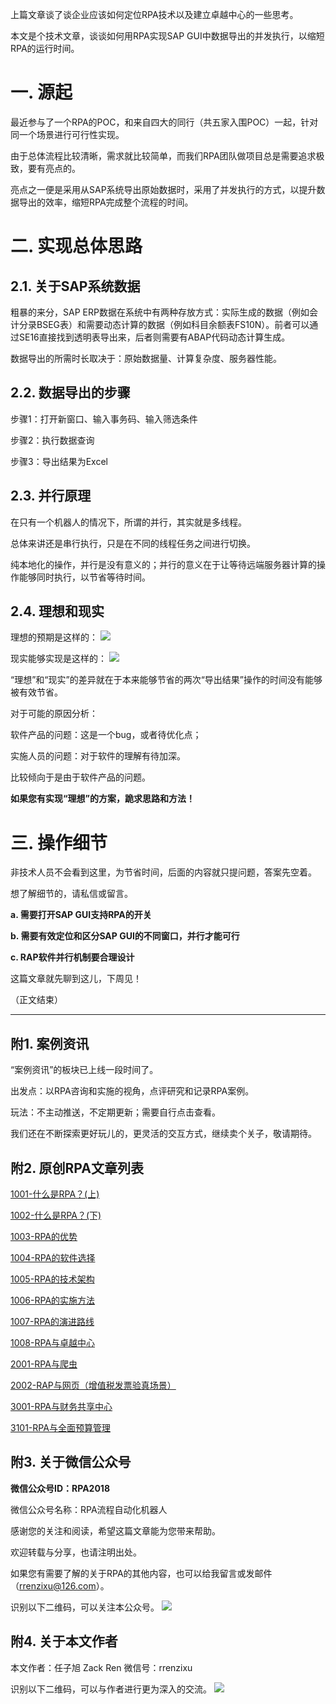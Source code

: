 上篇文章谈了谈企业应该如何定位RPA技术以及建立卓越中心的一些思考。

本文是个技术文章，谈谈如何用RPA实现SAP GUI中数据导出的并发执行，以缩短RPA的运行时间。

# 一. 源起

最近参与了一个RPA的POC，和来自四大的同行（共五家入围POC）一起，针对同一个场景进行可行性实现。

由于总体流程比较清晰，需求就比较简单，而我们RPA团队做项目总是需要追求极致，要有亮点的。

亮点之一便是采用从SAP系统导出原始数据时，采用了并发执行的方式，以提升数据导出的效率，缩短RPA完成整个流程的时间。

# 二. 实现总体思路
## 2.1. 关于SAP系统数据
粗暴的来分，SAP ERP数据在系统中有两种存放方式：实际生成的数据（例如会计分录BSEG表）和需要动态计算的数据（例如科目余额表FS10N）。前者可以通过SE16直接找到透明表导出来，后者则需要有ABAP代码动态计算生成。

数据导出的所需时长取决于：原始数据量、计算复杂度、服务器性能。

## 2.2. 数据导出的步骤
步骤1：打开新窗口、输入事务码、输入筛选条件

步骤2：执行数据查询

步骤3：导出结果为Excel

## 2.3. 并行原理
在只有一个机器人的情况下，所谓的并行，其实就是多线程。

总体来讲还是串行执行，只是在不同的线程任务之间进行切换。

纯本地化的操作，并行是没有意义的；并行的意义在于让等待远端服务器计算的操作能够同时执行，以节省等待时间。

## 2.4. 理想和现实
理想的预期是这样的：
![](https://github.com/rrenzixu/RPA/raw/master/%E5%9B%BE%E7%89%87%E5%BA%93/4001-02.jpg)

现实能够实现是这样的：
![](https://github.com/rrenzixu/RPA/raw/master/%E5%9B%BE%E7%89%87%E5%BA%93/4001-03.jpg)

“理想”和“现实”的差异就在于本来能够节省的两次“导出结果”操作的时间没有能够被有效节省。

对于可能的原因分析：

软件产品的问题：这是一个bug，或者待优化点；

实施人员的问题：对于软件的理解有待加深。

比较倾向于是由于软件产品的问题。

**如果您有实现“理想”的方案，跪求思路和方法！**

# 三. 操作细节
非技术人员不会看到这里，为节省时间，后面的内容就只提问题，答案先空着。

想了解细节的，请私信或留言。

**a. 需要打开SAP GUI支持RPA的开关**

**b. 需要有效定位和区分SAP GUI的不同窗口，并行才能可行**

**c. RAP软件并行机制要合理设计**



这篇文章就先聊到这儿，下周见！

（正文结束） 

----------


## 附1. 案例资讯

 “案例资讯”的板块已上线一段时间了。

出发点：以RPA咨询和实施的视角，点评研究和记录RPA案例。

玩法：不主动推送，不定期更新；需要自行点击查看。

我们还在不断探索更好玩儿的，更灵活的交互方式，继续卖个关子，敬请期待。


## 附2. 原创RPA文章列表

[1001-什么是RPA？(上)](http://mp.weixin.qq.com/s?__biz=MzU3MDM0Mjg3OA==&mid=2247483663&idx=1&sn=6bc97a8abefc71aab1ef4da65823536e&chksm=fcf1adbecb8624a834b7411eeb7d346fa3349f23b6c63902ed8c499325646a15a3c2131d9b78&scene=21#wechat_redirect)

[1002-什么是RPA？(下)](http://mp.weixin.qq.com/s?__biz=MzU3MDM0Mjg3OA==&mid=2247483662&idx=1&sn=9f1984baf97192e5c55fc4dc5de0bc6b&chksm=fcf1adbfcb8624a97b0b509084f1619e9436371decae416061f7a526d6c6a02626bbafe3f1bf&scene=21#wechat_redirect)

[1003-RPA的优势](http://mp.weixin.qq.com/s?__biz=MzU3MDM0Mjg3OA==&mid=2247483676&idx=1&sn=623dc5aa79c63c7b9631ded303bd847a&chksm=fcf1adadcb8624bb3910c2c1b6f39d22003c0109d76171cd8acc97d1684726156496f1c5159a&scene=21#wechat_redirect)

[1004-RPA的软件选择](http://mp.weixin.qq.com/s?__biz=MzU3MDM0Mjg3OA==&mid=2247483681&idx=1&sn=f3f19e8aded6a336ffd48bd1c241d9d0&chksm=fcf1ad90cb8624861c830088331f4c51e270009ffd5ff6122d7413fb7a7ab2de3537cf636555#rd)

[1005-RPA的技术架构](http://mp.weixin.qq.com/s?__biz=MzU3MDM0Mjg3OA==&mid=2247483689&idx=1&sn=8781193cd9ee5b1a4280ef56a68c18d6&chksm=fcf1ad98cb86248e5422d2a47c26a7d01ab63e1c308b4af04b0b78f2fce0e3ce457ba1aaa773&scene=21#wechat_redirect)

[1006-RPA的实施方法](http://mp.weixin.qq.com/s?__biz=MzU3MDM0Mjg3OA==&mid=2247483695&idx=1&sn=3e5cded5e8627b7d8a3819e90b6c8833&chksm=fcf1ad9ecb862488bb48e9f2a631b8f51f0b5cb9ab33bd023a34901b11ff0c2387995f2cd1b0&scene=21#wechat_redirect)

[1007-RPA的演进路线](http://mp.weixin.qq.com/s?__biz=MzU3MDM0Mjg3OA==&mid=2247483702&idx=1&sn=2f48ee26eddd6141695c627e964da641&chksm=fcf1ad87cb862491af612cd7a9e02f3dfcba4e38a28cde5c2b2f51c1f738e38051ae41617464&scene=21#wechat_redirect)

[1008-RPA与卓越中心](http://mp.weixin.qq.com/s?__biz=MzU3MDM0Mjg3OA==&mid=2247483739&idx=1&sn=67887bfc070de727bc3bf1dc076011f1&chksm=fcf1adeacb8624fc08ff24ca7efe866985f4008a7f6454e5b28eb5ce2e64eb83c28d3348f9b8&scene=21#wechat_redirect)

[2001-RPA与爬虫](http://mp.weixin.qq.com/s?__biz=MzU3MDM0Mjg3OA==&mid=2247483715&idx=1&sn=cbb8b2a86464ea473cc35b6a453f05d1&chksm=fcf1adf2cb8624e42f0b65b9e78b3722b964d8ac18e9d4933be1a2fb193e1868aaacfef8670c&scene=21#wechat_redirect)

[2002-RAP与网页（增值税发票验真场景）](http://mp.weixin.qq.com/s?__biz=MzU3MDM0Mjg3OA==&mid=2247483726&idx=1&sn=ea0bed6ee4707dcc357a12fd926c5905&chksm=fcf1adffcb8624e99e9b21c2ce3f7f4c4e9538523755881c987410681ee90a42223cd99a0a6b&scene=21#wechat_redirect)

[3001-RPA与财务共享中心](http://mp.weixin.qq.com/s?__biz=MzU3MDM0Mjg3OA==&mid=2247483731&idx=1&sn=e0bf1973c30f6824c47818050557fce9&chksm=fcf1ade2cb8624f4c2766895a3c3b96c3cf54c08f7ef64e80ff9a01e523bf1d69f325c6a3c7a&scene=21#wechat_redirect)

[3101-RPA与全面预算管理](http://mp.weixin.qq.com/s?__biz=MzU3MDM0Mjg3OA==&mid=2247483735&idx=1&sn=e47a0b06d60e374a64c56f8b76bf201d&chksm=fcf1ade6cb8624f0b72a37b09db6bc1e3fb49ebdb29411b5e15fe3b07a967f2d82989c4c150f&scene=21#wechat_redirect)
 
## 附3. 关于微信公众号
**微信公众号ID：RPA2018**

微信公众号名称：RPA流程自动化机器人

感谢您的关注和阅读，希望这篇文章能为您带来帮助。

欢迎转载与分享，也请注明出处。

如果您有需要了解的关于RPA的其他内容，也可以给我留言或发邮件
（rrenzixu@126.com）。

识别以下二维码，可以关注本公众号。
![](https://github.com/rrenzixu/RPA/raw/master/%E5%9B%BE%E7%89%87%E5%BA%93/9002-%E5%85%AC%E4%BC%97%E5%8F%B7%E4%BA%8C%E7%BB%B4%E7%A0%81.jpg)


## 附4. 关于本文作者
本文作者：任子旭 Zack Ren
微信号：rrenzixu

识别以下二维码，可以与作者进行更为深入的交流。
![](https://github.com/rrenzixu/RPA/raw/master/%E5%9B%BE%E7%89%87%E5%BA%93/9001-%E5%BE%AE%E4%BF%A1%E4%BA%8C%E7%BB%B4%E7%A0%81.jpg)
